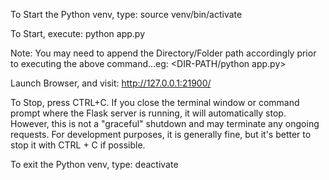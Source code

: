 To Start the Python venv, type: source venv/bin/activate

To Start, execute: python app.py

Note: You may need to append the Directory/Folder path accordingly prior to executing the above command...eg: <DIR-PATH/python app.py>

Launch Browser, and visit: http://127.0.0.1:21900/

To Stop, press CTRL+C.
If you close the terminal window or command prompt where the Flask server is running, it will automatically stop. However, this is not a "graceful" shutdown and may terminate any ongoing requests. For development purposes, it is generally fine, but it's better to stop it with CTRL + C if possible.

To exit the Python venv, type: deactivate